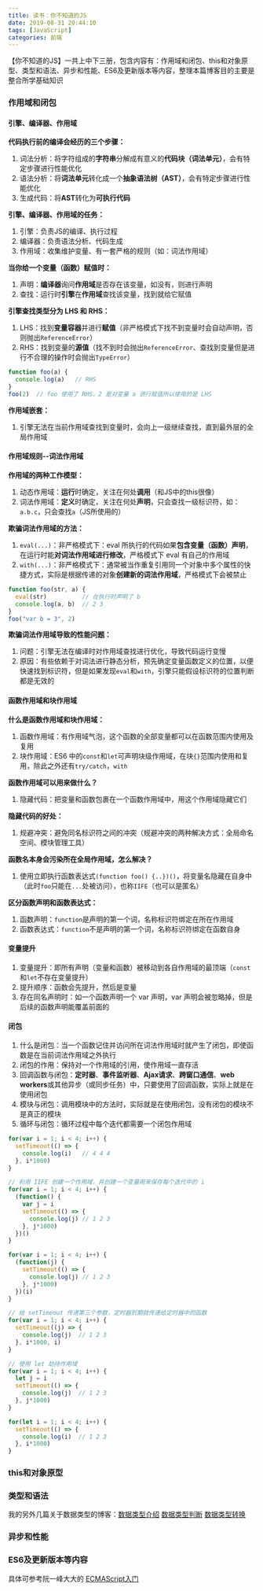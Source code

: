 ```yaml
---
title: 读书：你不知道的JS
date: 2019-08-31 20:44:10
tags: [JavaScript]
categories: 前端
---
```


【你不知道的JS】一共上中下三册，包含内容有：作用域和闭包、this和对象原型、类型和语法、异步和性能、ES6及更新版本等内容，整理本篇博客目的主要是整合所学基础知识
<escape><!-- more --></escape>

### 作用域和闭包
#### 引擎、编译器、作用域
**代码执行前的编译会经历的三个步骤：**
1. 词法分析：将字符组成的**字符串**分解成有意义的**代码块（词法单元）**，会有特定步骤进行性能优化
2. 语法分析：将**词法单元**转化成一个**抽象语法树（AST）**，会有特定步骤进行性能优化
3. 生成代码：将**AST**转化为**可执行代码**

**引擎、编译器、作用域的任务：**
1. 引擎：负责JS的编译、执行过程
2. 编译器：负责语法分析、代码生成
3. 作用域：收集维护变量、有一套严格的规则（如：词法作用域）

**当你给一个变量（函数）赋值时：**
1. 声明：**编译器**询问**作用域**是否存在该变量，如没有，则进行声明
2. 查找：运行时**引擎**在**作用域**查找该变量，找到就给它赋值

**引擎查找类型分为 LHS 和 RHS：**
1. LHS：找到**变量容器**并进行**赋值**（非严格模式下找不到变量时会自动声明，否则抛出`ReferenceError`）
2. RHS：找到变量的**源值**（找不到时会抛出`ReferenceError`、查找到变量但是进行不合理的操作时会抛出`TypeError`）
```js
function foo(a) {
  console.log(a)   // RHS
}
foo(2)  // foo 使用了 RHS，2 是对变量 a 进行赋值所以使用的是 LHS
```

**作用域嵌套：**
1. 引擎无法在当前作用域查找到变量时，会向上一级继续查找，直到最外层的全局作用域

#### 作用域规则--词法作用域
**作用域的两种工作模型：**
1. 动态作用域：**运行**时确定，关注在何处**调用**（和JS中的this很像）
2. 词法作用域：**定义**时确定，关注在何处**声明**，只会查找一级标识符，如：`a.b.c`，只会查找`a`（JS所使用的）

**欺骗词法作用域的方法：**
1. `eval(...)`：非严格模式下：eval 所执行的代码如果**包含变量（函数）声明**，在运行时能**对词法作用域进行修改**，严格模式下 eval 有自己的作用域
2. `with(...)`：非严格模式下：通常被当作重复引用同一个对象中多个属性的快捷方式，实际是根据传递的对象**创建新的词法作用域**，严格模式下会被禁止
```js
function foo(str, a) {
  eval(str)          // 在执行时声明了 b
  console.log(a, b)  // 2 3
}
foo("var b = 3", 2)
```

**欺骗词法作用域导致的性能问题：**
1. 问题：引擎无法在编译时对作用域查找进行优化，导致代码运行变慢
2. 原因：有些依赖于对词法进行静态分析，预先确定变量函数定义的位置，以便快速找到标识符，但是如果发现`eval`和`with`，引擎只能假设标识符的位置判断都是无效的

#### 函数作用域和块作用域
**什么是函数作用域和块作用域：**
1. 函数作用域：有作用域气泡，这个函数的全部变量都可以在函数范围内使用及复用
2. 块作用域：ES6 中的`const`和`let`可声明块级作用域，在块`{}`范围内使用和复用，除此之外还有`try/catch`，`with`

**函数作用域可以用来做什么？**
1. 隐藏代码：把变量和函数包裹在一个函数作用域中，用这个作用域隐藏它们

**隐藏代码的好处：**
1. 规避冲突：避免同名标识符之间的冲突（规避冲突的两种解决方式：全局命名空间、模块管理工具）

**函数名本身会污染所在全局作用域，怎么解决？**
1. 使用立即执行函数表达式`(function foo() {..})()`，将变量名隐藏在自身中（此时`foo`只能在`...`处被访问），也称`IIFE`（也可以是匿名）

**区分函数声明和函数表达式：**
1. 函数声明：`function`是声明的第一个词，名称标识符绑定在所在作用域
2. 函数表达式：`function`不是声明的第一个词，名称标识符绑定在函数自身


#### 变量提升
1. 变量提升：即所有声明（变量和函数）被移动到各自作用域的最顶端（`const`和`let`不存在变量提升）
2. 提升顺序：函数会先提升，然后是变量
3. 存在同名声明时：如一个函数声明一个 var 声明，var 声明会被忽略掉，但是后续的函数声明能覆盖前面的

#### 闭包
1. 什么是闭包：当一个函数记住并访问所在词法作用域时就产生了闭包，即使函数是在当前词法作用域之外执行
2. 闭包的作用：保持对一个作用域的引用，使作用域一直存活
3. 回调函数与闭包：**定时器**、**事件监听器**、**Ajax请求**、**跨窗口通信**、**web workers**或其他异步（或同步任务）中，只要使用了回调函数，实际上就是在使用闭包
4. 模块与闭包：调用模块中的方法时，实际就是在使用闭包，没有闭包的模块不是真正的模块
5. 循环与闭包：循环过程中每个迭代都需要一个闭包作用域
```js
for(var i = 1; i < 4; i++) {
  setTimeout(() => {
    console.log(i)   // 4 4 4
  }, i*1000)
}

// 利用 IIFE 创建一个作用域，并创建一个变量用来保存每个迭代中的 i
for(var i = 1; i < 4; i++) {
  (function() {
    var j = i
    setTimeout(() => {
      console.log(j) // 1 2 3
    }, j*1000)
  })()
}

for(var i = 1; i < 4; i++) {
  (function(j) {
    setTimeout(() => {
      console.log(j) // 1 2 3
    }, j*1000)
  })(i)
}

// 给 setTimeout 传递第三个参数，定时器到期就传递给定时器中的函数
for(var i = 1; i < 4; i++) {
  setTimeout((j) => {
    console.log(j)  // 1 2 3
  }, i*1000, i)
}

// 使用 let 劫持作用域
for(var i = 1; i < 4; i++) {
  let j = i
  setTimeout(() => {
    console.log(j)  // 1 2 3
  }, j*1000)
}

for(let i = 1; i < 4; i++) {
  setTimeout(() => {
    console.log(i)  // 1 2 3
  }, i*1000)
}
```

### this和对象原型


### 类型和语法
我的另外几篇关于数据类型的博客：[数据类型介绍](https://nolaaaaa.github.io/2018/04/26/JavaScript%E6%95%B0%E6%8D%AE%E7%B1%BB%E5%9E%8B%E4%BB%8B%E7%BB%8D/) [数据类型判断](https://nolaaaaa.github.io/2018/04/28/JavaScript%E6%95%B0%E6%8D%AE%E7%B1%BB%E5%9E%8B%E5%88%A4%E6%96%AD/) [数据类型转换](https://nolaaaaa.github.io/2018/04/27/JavaScript%E6%95%B0%E6%8D%AE%E7%B1%BB%E5%9E%8B%E8%BD%AC%E6%8D%A2/)


### 异步和性能


### ES6及更新版本等内容
具体可参考阮一峰大大的 [ECMAScript入门](http://es6.ruanyifeng.com/)